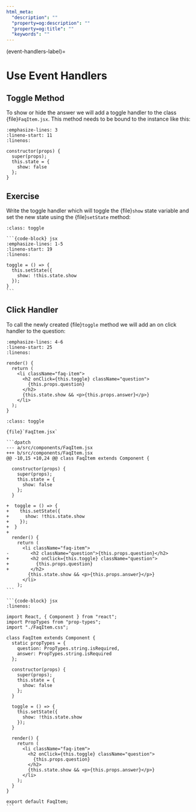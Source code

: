 ```yaml
---
html_meta:
  "description": ""
  "property=og:description": ""
  "property=og:title": ""
  "keywords": ""
---
```


(event-handlers-label)=

# Use Event Handlers

## Toggle Method

To show or hide the answer we will add a toggle handler to the class {file}`FaqItem.jsx`.
This method needs to be bound to the instance like this:

```{code-block} jsx
:emphasize-lines: 3
:lineno-start: 11
:linenos:

constructor(props) {
  super(props);
  this.state = {
    show: false
  };
}
```

## Exercise

Write the toggle handler which will toggle the {file}`show` state variable
and set the new state using the {file}`setState` method:

````{admonition} Solution
:class: toggle

```{code-block} jsx
:emphasize-lines: 1-5
:lineno-start: 19
:linenos:

toggle = () => {
  this.setState({
    show: !this.state.show
  });
}
```
````

## Click Handler

To call the newly created {file}`toggle` method we will add an on click handler to the question:

```{code-block} jsx
:emphasize-lines: 4-6
:lineno-start: 25
:linenos:

render() {
  return (
    <li className="faq-item">
      <h2 onClick={this.toggle} className="question">
        {this.props.question}
      </h2>
      {this.state.show && <p>{this.props.answer}</p>}
    </li>
  );
}
```

````{admonition} Differences
:class: toggle

{file}`FaqItem.jsx`

```dpatch
--- a/src/components/FaqItem.jsx
+++ b/src/components/FaqItem.jsx
@@ -10,15 +10,24 @@ class FaqItem extends Component {

  constructor(props) {
    super(props);
    this.state = {
      show: false
    };
  }

+  toggle = () => {
+    this.setState({
+      show: !this.state.show
+    });
+  }
+
  render() {
    return (
      <li className="faq-item">
-        <h2 className="question">{this.props.question}</h2>
+        <h2 onClick={this.toggle} className="question">
+          {this.props.question}
+        </h2>
        {this.state.show && <p>{this.props.answer}</p>}
      </li>
    );
```

```{code-block} jsx
:linenos:

import React, { Component } from "react";
import PropTypes from "prop-types";
import "./FaqItem.css";

class FaqItem extends Component {
  static propTypes = {
    question: PropTypes.string.isRequired,
    answer: PropTypes.string.isRequired
  };

  constructor(props) {
    super(props);
    this.state = {
      show: false
    };
  }

  toggle = () => {
    this.setState({
      show: !this.state.show
    });
  }

  render() {
    return (
      <li className="faq-item">
        <h2 onClick={this.toggle} className="question">
          {this.props.question}
        </h2>
        {this.state.show && <p>{this.props.answer}</p>}
      </li>
    );
  }
}

export default FaqItem;
```
````

